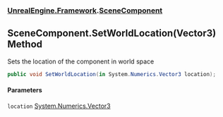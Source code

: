 ### [UnrealEngine.Framework](UnrealEngine_Framework.md 'UnrealEngine.Framework').[SceneComponent](SceneComponent.md 'UnrealEngine.Framework.SceneComponent')
## SceneComponent.SetWorldLocation(Vector3) Method
Sets the location of the component in world space  
```csharp
public void SetWorldLocation(in System.Numerics.Vector3 location);
```
#### Parameters
<a name='UnrealEngine_Framework_SceneComponent_SetWorldLocation(System_Numerics_Vector3)_location'></a>
`location` [System.Numerics.Vector3](https://docs.microsoft.com/en-us/dotnet/api/System.Numerics.Vector3 'System.Numerics.Vector3')  
  
